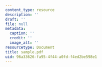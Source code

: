```yaml
---
content_type: resource
description: ''
draft: ''
file: null
metadata:
  caption: ''
  credit: ''
  image_alt: ''
resourcetype: Document
title: sample.pdf
uid: 96a33626-fa95-4f44-a0fd-f4ed2be598e1
---
```

